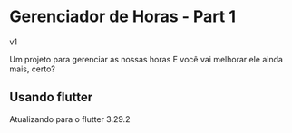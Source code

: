 # Gerenciador de Horas - Part 1
v1

Um projeto para gerenciar as nossas horas
E você vai melhorar ele ainda mais, certo?

## Usando flutter

Atualizando para o flutter 3.29.2